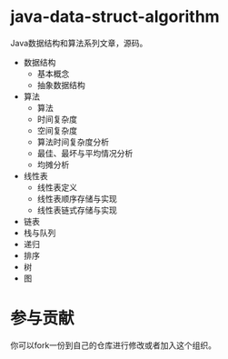 # java-data-struct-algorithm

Java数据结构和算法系列文章，源码。

- 数据结构
	- 基本概念
	- 抽象数据结构
- 算法
	- 算法
	- 时间复杂度
	- 空间复杂度
	- 算法时间复杂度分析
	- 最佳、最坏与平均情况分析
	- 均摊分析
- 线性表
	- 线性表定义
	- 线性表顺序存储与实现
	- 线性表链式存储与实现
- 链表
- 栈与队列
- 递归
- 排序
- 树
- 图

# 参与贡献

你可以fork一份到自己的仓库进行修改或者加入这个组织。
